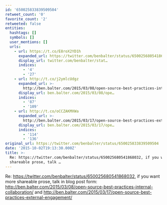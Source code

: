 ```yaml
---
id: '650025833839509504'
retweet_count: '0'
favorite_count: '2'
retweeted: false
entities:
  hashtags: []
  symbols: []
  user_mentions: []
  urls:
    - url: https://t.co/E8roX2YD1h
      expanded_url: https://twitter.com/benbalter/status/650025680541868032
      display_url: twitter.com/benbalter/stat…
      indices:
        - '4'
        - '27'
    - url: http://t.co/j2ymlcUdgz
      expanded_url: >-
        http://ben.balter.com/2015/03/08/open-source-best-practices-internal-collaboration/
      display_url: ben.balter.com/2015/03/08/ope…
      indices:
        - '87'
        - '109'
    - url: http://t.co/oCCZAKMXWa
      expanded_url: >-
        http://ben.balter.com/2015/03/17/open-source-best-practices-external-engagement/
      display_url: ben.balter.com/2015/03/17/ope…
      indices:
        - '114'
        - '136'
original_url: https://twitter.com/benbalter/status/650025833839509504
date: '2015-10-02T19:13:30.000Z'
title: >-
  Re: https://twitter.com/benbalter/status/650025680541868032, if you want more
  shareable prose, talk …
---
```


Re: https://twitter.com/benbalter/status/650025680541868032, if you want more shareable prose, talk in blog post form: http://ben.balter.com/2015/03/08/open-source-best-practices-internal-collaboration/ and http://ben.balter.com/2015/03/17/open-source-best-practices-external-engagement/